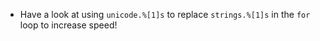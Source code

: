 - Have a look at using `unicode.%[1]s` to replace `strings.%[1]s` in the `for` loop to increase speed!
